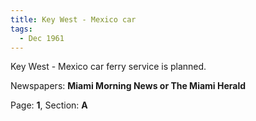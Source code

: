 ```yaml
---  
title: Key West - Mexico car  
tags:  
  - Dec 1961  
---  
```

  
Key West - Mexico car ferry service is planned.  
  
Newspapers: **Miami Morning News or The Miami Herald**  
  
Page: **1**, Section: **A** 
